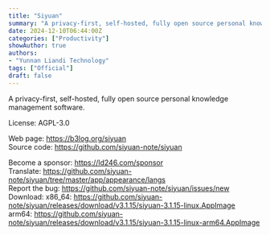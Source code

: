 ```yaml
---
title: "Siyuan"
summary: "A privacy-first, self-hosted, fully open source personal knowledge management software."
date: 2024-12-10T06:44:00Z
categories: ["Productivity"]
showAuthor: true
authors:
- "Yunnan Liandi Technology"
tags: ["Official"]
draft: false
---
```


A privacy-first, self-hosted, fully open source personal knowledge management software.

License: AGPL-3.0

Web page: <https://b3log.org/siyuan>  
Source code: <https://github.com/siyuan-note/siyuan>

Become a sponsor: <https://ld246.com/sponsor>  
Translate: <https://github.com/siyuan-note/siyuan/tree/master/app/appearance/langs>  
Report the bug: <https://github.com/siyuan-note/siyuan/issues/new>  
Download:   x86_64: <https://github.com/siyuan-note/siyuan/releases/download/v3.1.15/siyuan-3.1.15-linux.AppImage>  
            arm64: <https://github.com/siyuan-note/siyuan/releases/download/v3.1.15/siyuan-3.1.15-linux-arm64.AppImage>
